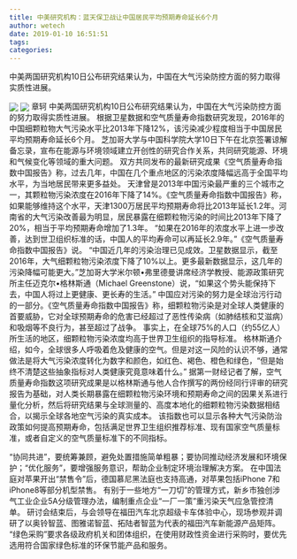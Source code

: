 ```yaml
---
title: 中美研究机构：蓝天保卫战让中国居民平均预期寿命延长6个月
author: wetech
date: 2019-01-10 16:51:51
tags: 
categories: 
---
```

中美两国研究机构10日公布研究结果认为，中国在大气污染防控方面的努力取得实质性进展。
<!-- more -->
<img align="center" border="0" src="https://imgcdn.yicai.com/uppics/images/2019/01/d200035ba0fd7693f90f962cb85bd79b.jpg" />
<img align="center" border="0" src="https://imgcdn.yicai.com/uppics/images/2019/01/4cf3c21b25c98d789815939204143e29.jpg" />
章轲
中美两国研究机构10日公布研究结果认为，中国在大气污染防控方面的努力取得实质性进展。
根据卫星数据和空气质量寿命指数研究发现，2016年的中国细颗粒物大气污染水平比2013年下降12%，该污染减少程度相当于中国居民平均预期寿命延长6个月。
芝加哥大学与中国科学院大学10日下午在北京签署谅解备忘录，宣布在能源与环境领域建立开创性的研究合作关系，共同研究能源、环境和气候变化等领域的重大问题。
双方共同发布的最新研究成果《空气质量寿命指数中国报告》称，过去几年，中国在几个重点地区的污染浓度降幅远高于全国平均水平，为当地居民带来更多益处。
天津曾是2013年中国污染最严重的三个城市之一，其颗粒物污染浓度在2016年下降了14%。《空气质量寿命指数中国报告》称，如果能够维持这个水平，天津1300万居民平均预期寿命将比2013年延长1.2年。河南省的大气污染改善最为明显，居民暴露在细颗粒物污染的时间比2013年下降了20%，相当于平均预期寿命增加了1.3年。
“如果在2016年的浓度水平上进一步改善，达到世卫组织标准的话，中国人的平均寿命可以再延长2.9年。”《空气质量寿命指数中国报告》说。
“中国近几年的污染治理已见成效。卫星数据显示，截至2016年，大气细颗粒物污染浓度下降了10%以上。更多最新数据显示，这几年的污染降幅可能更大。”芝加哥大学米尔顿•弗里德曼讲席经济学教授、能源政策研究所主任迈克尔•格林斯通（Michael Greenstone）说，“如果这个势头能保持下去，中国人将过上更健康、更长寿的生活。”
中国应对污染的努力是全球治污行动的一部分。《空气质量寿命指数中国报告》称，细颗粒物污染是对全球人类健康的首要威胁，它对全球预期寿命的危害已经超过了恶性传染病（如肺结核和艾滋病）和吸烟等不良行为，甚至超过了战争。
事实上，在全球75%的人口（约55亿人）所生活的地区，细颗粒物污染浓度均高于世界卫生组织的指导标准。
格林斯通介绍，如今，全球很多人呼吸着危及健康的空气。但是对这一风险的认识不够，通常做法是将大气污染浓度转化为数字和颜色，如红色、褐色、橙色和绿色，“但是始终不清楚这些抽象指标对人类健康究竟意味着什么。”
据第一财经记者了解，空气质量寿命指数这项研究成果是以格林斯通与他人合作撰写的两份经同行评审的研究报告为基础，对人类长期暴露在细颗粒物污染环境和预期寿命之间的因果关系进行量化分析，然后将研究结果与全球测量的、高度本地化的细颗粒物污染数据相结合，以揭示全球各地空气污染的真实成本。
该指数也可以显示各种大气污染防治政策如何提高预期寿命，包括满足世界卫生组织推荐标准、现有国家空气质量标准，或者自定义的空气质量标准下的不同指标。
 
 
 
“协同共进”，要统筹兼顾，避免处置措施简单粗暴；要协同推动经济发展和环境保护；“优化服务”，要增强服务意识，帮助企业制定环境治理解决方案。
在中国法庭对苹果开出“禁售令”后，德国慕尼黑法庭也支持高通，对苹果包括iPhone 7和iPhone8等部分机型禁售。
有别于一些地方“一刀切”的管理方式，新乡市独创涉气工业企业5A分级管理办法，编制重点企业“一厂一策”重污染天气应急管控清单。
研讨会结束后，与会领导在福田汽车北京超级卡车体验中心，现场参观并调研了以奥铃智蓝、图雅诺智蓝、拓陆者智蓝为代表的福田汽车新能源产品矩阵。
“绿色采购”要求各级政府机关和团体组织，在使用财政性资金进行采购时，要优先选用符合国家绿色标准的环保节能产品和服务。
